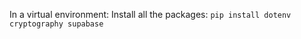 In a virtual environment:
Install all the packages:
``` pip install dotenv cryptography supabase ```